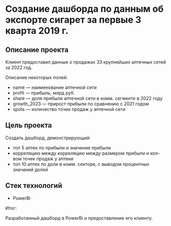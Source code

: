# Создание дашборда по данным об экспорте сигарет за первые 3 кварта 2019 г.

## Описание проекта

Клиент предоставил данные о продажах 33 крупнейших аптечных сетей за 2022 год.

Описание некоторых полей:
- name — наименование аптечной сети
- profit — прибыль, млрд руб.
- share — доля прибыли аптечной сети в комм. сегменте в 2022 году
- growth_2023 — прирост прибыли по сравнению с 2021 годом
- spots — количество точек продаж у аптечной сети


## Цель проекта

Создать дашборд, демонстрирующий:
* топ 5 аптек по прибыли и значения прибыли 
* корреляцию между корреляцию между размером прибыли и кол-вом точек продаж у аптеки
* топ 10 аптек по доли в комм. секторе, с выводом процентных значений долей


## Стек технологий
* PowerBi


Итог:

Разработанный дашборд в PowerBi и предоставление его клиенту. 